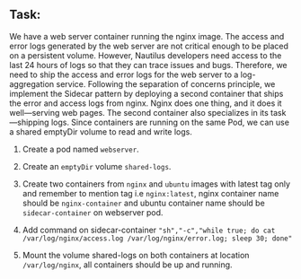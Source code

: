 ## Task:

We have a web server container running the nginx image. The access and error logs generated by the web server are not critical enough to be placed on a persistent volume. However, Nautilus developers need access to the last 24 hours of logs so that they can trace issues and bugs. Therefore, we need to ship the access and error logs for the web server to a log-aggregation service. Following the separation of concerns principle, we implement the Sidecar pattern by deploying a second container that ships the error and access logs from nginx. Nginx does one thing, and it does it well—serving web pages. The second container also specializes in its task—shipping logs. Since containers are running on the same Pod, we can use a shared emptyDir volume to read and write logs.

1. Create a pod named `webserver`.

2. Create an `emptyDir` volume `shared-logs`.

3. Create two containers from `nginx` and `ubuntu` images with latest tag only and remember to mention tag i.e `nginx:latest`, nginx container name should be `nginx-container` and ubuntu container name should be `sidecar-container` on webserver pod.

4. Add command on sidecar-container `"sh","-c","while true; do cat /var/log/nginx/access.log /var/log/nginx/error.log; sleep 30; done"`

5. Mount the volume shared-logs on both containers at location `/var/log/nginx`, all containers should be up and running.